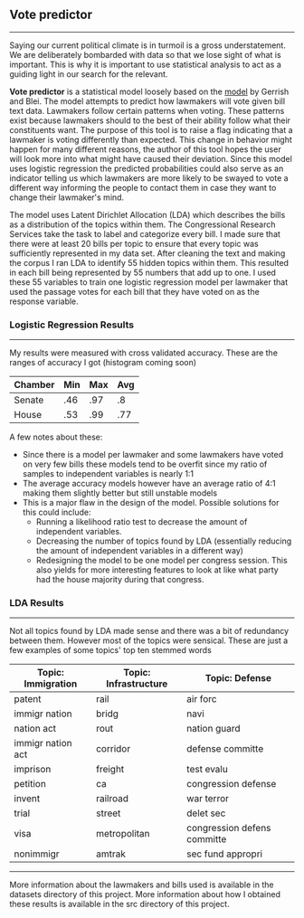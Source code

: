## Vote predictor

----

Saying our current political climate is in turmoil is a gross understatement. We are deliberately bombarded with data so that we lose sight of what is important. This is why it is important to use statistical analysis to act as a guiding light in our search for the relevant.

__Vote predictor__ is a statistical model loosely based on the [model](http://www.cs.columbia.edu/~blei/papers/GerrishBlei2012.pdf) by Gerrish and Blei. The model attempts to predict how lawmakers will vote given bill text data. Lawmakers follow certain patterns when voting. These patterns exist because lawmakers should to the best of their ability follow what their constituents want. The purpose of this tool is to raise a flag indicating that a lawmaker is voting differently than expected. This change in behavior might happen for many different reasons, the author of this tool hopes the user will look more into what might have caused their deviation. Since this model uses logistic regression the predicted probabilities could also serve as an indicator telling us which lawmakers are more likely to be swayed to vote a different way informing the people to contact them in case they want to change their lawmaker's mind.

The model uses Latent Dirichlet Allocation (LDA) which describes the bills as a distribution of the topics within them. The Congressional Research Services take the task to label and categorize every bill. I made sure that there were at least 20 bills per topic to ensure that every topic was sufficiently represented in my data set. After cleaning the text and making the corpus I ran LDA to identify 55 hidden topics within them. This resulted in each bill being represented by 55 numbers that add up to one. I used these 55 variables to train one logistic regression model per lawmaker that used the passage votes for each bill that they have voted on as the response variable.

### Logistic Regression Results
----
My results were measured with cross validated accuracy. These are the ranges of accuracy I got (histogram coming soon)

|Chamber | Min | Max | Avg |
|------- | --- | --- | --- |
|Senate | .46 | .97 | .8 |
|House | .53 | .99 | .77 |

A few notes about these:
- Since there is a model per lawmaker and some lawmakers have voted on very few bills these models tend to be overfit since my ratio of samples to independent variables is nearly 1:1
- The average accuracy models however have an average ratio of 4:1 making them slightly better but still unstable models
- This is a major flaw in the design of the model. Possible solutions for this could include:
    - Running a likelihood ratio test to decrease the amount of independent variables.
    - Decreasing the number of topics found by LDA (essentially reducing the amount of independent variables in a different way)
    - Redesigning the model to be one model per congress session. This also yields for more interesting features to look at like what party had the house majority during that congress.


### LDA Results
---
Not all topics found by LDA made sense and there was a bit of redundancy between them. However most of the topics were sensical. These are just a few examples of some topics' top ten stemmed words

|Topic: Immigration| Topic: Infrastructure| Topic: Defense|
|-|-|-|
|patent|rail|air forc|
|immigr nation|bridg|navi|
|nation act|rout|nation guard|
|immigr nation act|corridor|defense committe|
|imprison|freight|test evalu|
|petition|ca|congression defense|
|invent|railroad|war terror|
|trial|street|delet sec|
|visa|metropolitan|congression defens committe|
|nonimmigr|amtrak|sec fund appropri|

---
More information about the lawmakers and bills used is available in the datasets directory of this project.
More information about how I obtained these results is available in the src directory of this project.
